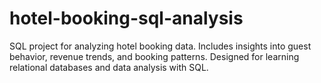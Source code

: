 # hotel-booking-sql-analysis
SQL project for analyzing hotel booking data. Includes insights into guest behavior, revenue trends, and booking patterns. Designed for learning relational databases and data analysis with SQL.
